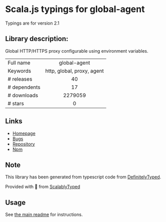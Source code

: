 
# Scala.js typings for global-agent

Typings are for version 2.1

## Library description:
Global HTTP/HTTPS proxy configurable using environment variables.

|                    |                 |
| ------------------ | :-------------: |
| Full name          | global-agent |
| Keywords           | http, global, proxy, agent |
| # releases         | 40 |
| # dependents       | 17 |
| # downloads        | 2279059 |
| # stars            | 0 |

## Links
- [Homepage](https://github.com/gajus/global-agent#readme)
- [Bugs](https://github.com/gajus/global-agent/issues)
- [Repository](https://github.com/gajus/global-agent)
- [Npm](https://www.npmjs.com/package/global-agent)
    


## Note
This library has been generated from typescript code from [DefinitelyTyped](https://definitelytyped.org).

Provided with :purple_heart: from [ScalablyTyped](https://github.com/oyvindberg/ScalablyTyped)

## Usage
See [the main readme](../../readme.md) for instructions.



